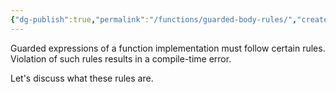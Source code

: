 ```yaml
---
{"dg-publish":true,"permalink":"/functions/guarded-body-rules/","created":"2023-06-20T23:37:36.402+07:00","updated":"2023-06-21T16:48:14.658+07:00"}
---
```



Guarded expressions of a function implementation must follow certain rules.
Violation of such rules results in a compile-time error.

Let's discuss what these rules are.

## 

